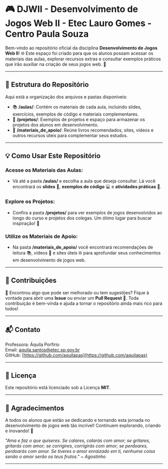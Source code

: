 # 🎮 DJWII - Desenvolvimento de Jogos Web II - Etec Lauro Gomes - Centro Paula Souza

Bem-vindo ao repositório oficial da disciplina **Desenvolvimento de Jogos Web II**! 🌐 Este espaço foi criado para que os alunos possam acessar os materiais das aulas, explorar recursos extras e consultar exemplos práticos que irão auxiliar na criação de seus jogos web. 🚀

---

## 📂 Estrutura do Repositório

Aqui está a organização dos arquivos e pastas disponíveis:

- 📚 **/aulas/**: Contém os materiais de cada aula, incluindo slides, exercícios, exemplos de código e materiais complementares.
- 🚀 **/projetos/**: Exemplos de projetos e espaço para armazenar os projetos dos alunos em desenvolvimento.
- 📖 **/materiais_de_apoio/**: Reúne livros recomendados, sites, vídeos e outros recursos úteis para complementar seus estudos.

---

## 💡 Como Usar Este Repositório

### Acesse os Materiais das Aulas:
- Vá até a pasta **/aulas/** e escolha a aula que deseja consultar. Lá você encontrará os **slides** 📑, **exemplos de código** 💻 e **atividades práticas** 📝.

### Explore os Projetos:
- Confira a pasta **/projetos/** para ver exemplos de jogos desenvolvidos ao longo do curso e projetos dos colegas. Um ótimo lugar para buscar inspiração! 🎨

### Utilize os Materiais de Apoio:
- Na pasta **/materiais_de_apoio/** você encontrará recomendações de leitura 📚, vídeos 🎥 e sites úteis 🌐 para aprofundar seus conhecimentos em desenvolvimento de jogos web.

---

## 🔧 Contribuições

💬 Encontrou algo que pode ser melhorado ou tem sugestões? Fique à vontade para abrir uma **Issue** ou enviar um **Pull Request** 🚀. Toda contribuição é bem-vinda e ajuda a tornar o repositório ainda mais rico para todos!

---

## 📬 Contato

Professora: Áquila Porfirio  
Email: aquila.santos@etec.sp.gov.br  
GitHub: [https://github.com/aquilapas](https://github.com/aquilapas)

---

## 📜 Licença

Este repositório está licenciado sob a Licença **MIT**.

---

## 🙌 Agradecimentos

A todos os alunos que estão se dedicando e tornando esta jornada no desenvolvimento de jogos web tão incrível! Continuem explorando, criando e inovando! 💪

_"Ama e faz o que quiseres. Se calares, calarás com amor; se gritares, gritarás com amor; se corrigires, corrigirás com amor; se perdoares, perdoarás com amor. Se tiveres o amor enraizado em ti, nenhuma coisa senão o amor serão os teus frutos." ~ Agostinho_

---
